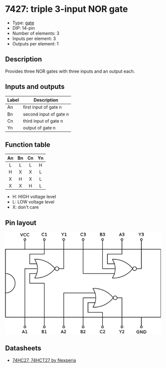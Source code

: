 # 7427: triple 3-input NOR gate

- Type: [gate](gates.md)
- DIP: 14-pin
- Number of elements: 3
- Inputs per element: 3
- Outputs per element: 1

## Description

Provides three NOR gates with three inputs and an output each.

## Inputs and outputs

| Label | Description            |
| ----- | ---------------------- |
| An    | first input of gate n  |
| Bn    | second input of gate n |
| Cn    | third input of gate n  |
| Yn    | output of gate n       |

## Function table

| An  | Bn  | Cn  | Yn  |
|:---:|:---:|:---:|:---:|
| L   | L   | L   | H   |
| H   | X   | X   | L   |
| X   | H   | X   | L   |
| X   | X   | H   | L   |

- H: HIGH voltage level
- L: LOW voltage level
- X: don't care

## Pin layout

![](../dia/7427-dip.png)

## Datasheets

- [74HC27, 74HCT27 by Nexperia](https://assets.nexperia.com/documents/data-sheet/74HC_HCT27.pdf)
